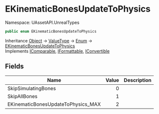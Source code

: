 # EKinematicBonesUpdateToPhysics

Namespace: UAssetAPI.UnrealTypes

```csharp
public enum EKinematicBonesUpdateToPhysics
```

Inheritance [Object](https://docs.microsoft.com/en-us/dotnet/api/system.object) → [ValueType](https://docs.microsoft.com/en-us/dotnet/api/system.valuetype) → [Enum](https://docs.microsoft.com/en-us/dotnet/api/system.enum) → [EKinematicBonesUpdateToPhysics](./uassetapi.unrealtypes.ekinematicbonesupdatetophysics.md)<br>
Implements [IComparable](https://docs.microsoft.com/en-us/dotnet/api/system.icomparable), [IFormattable](https://docs.microsoft.com/en-us/dotnet/api/system.iformattable), [IConvertible](https://docs.microsoft.com/en-us/dotnet/api/system.iconvertible)

## Fields

| Name | Value | Description |
| --- | --: | --- |
| SkipSimulatingBones | 0 |  |
| SkipAllBones | 1 |  |
| EKinematicBonesUpdateToPhysics_MAX | 2 |  |
